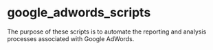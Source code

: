# google_adwords_scripts
The purpose of these scripts is to automate the reporting and analysis processes associated with Google AdWords.
